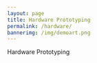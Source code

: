 ```yaml
---
layout: page
title: Hardware Prototyping
permalink: /hardware/
bannerimg: /img/demoart.png
---
```


Hardware Prototyping
